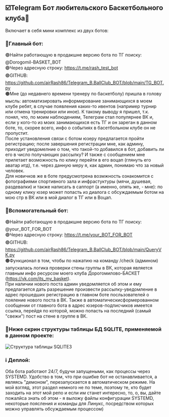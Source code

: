 ## ☑️Telegram Бот любительского Баскетбольного клуба🏀 
Включает в себя мини комплекс из двух ботов: 

### 📡Главный бот:  
🟣Найти работающую в продакшне версию бота по ТГ поиску: @Dorogomil-BASKET_BOT\
🟣Через адресную строку: https://t.me/rash_test_bot \
🟣GITHUB: https://github.com/airRash86/Telegram_B.BallClub_BOT/blob/main/TG_BOT.py  
🟠Мне (до недавнего времени тренеру по баскетболу) пришла в голову мысль:  автоматизировать информирование занимающихся в моем клубе ребят, в случае появления каких-то ивентов (например турнир или отмена тренировки или иное). К такому выводу я пришел, т.к. понял, что, по моим наблюдениям, Телеграм стал популярнее ВК и, если у кого-то из моих занимающихся есть ТГ  и он зареган в данном боте, то, скорее всего, инфо о событиях в басетбольном клубе он не пропустит.  
После установления связи с ботом юзеру предлагается пройти регистрацию;   после завершения регистрации мне, как админу, приходит уведомелние о том, что такой-то добавился в бот,  добавить ли его в число получающих рассылку? И также с сообщением мне прилетает возможность по клику перейти в его воцап (глянуть его аватар итд), т.е. через данную меру я, как админ, понимаю что за новый человек.  
Для новичков же в боте предусмотрена возмжность ознакомится с фотографиями спортивного зала и инфрастуктуры (мячи, душевая, раздевалки) и также написать в саппорт (а именно, опять же, - мне): по одному клику юзер может попасть из диалога с обсуждаемым ботом  на мою стр в ВК или в мой диалог в ТГ или в Воцап.  


### 📡Вспомогательный бот:  
🟣Найти работающую в продакшне версию бота по ТГ поиску: @your_BOT_FOR_BOT  
🟣Через адресную строку: https://t.me/your_BOT_FOR_BOT  
🟣GITHUB: https://github.com/airRash86/Telegram_B.BallClub_BOT/blob/main/QueryVK.py  
🟠Функционал в том, чтобы по нажатию на команду /check (админом) запускалась логика проверки стены группы в ВК, которая 
является главным инфо ресурсом моего клуба Дорогомилово-БАСКЕТ (https://vk.com/its_my_basket).  
При наличии нового поста админ уведомляется об этом и ему предлагается дать разрешение произвести  рассылку-уведомление в адрес
прошедших регистрацию в главном боте посльзователей о пояление нового поста в ВК. Также в автоматическисформерованном сообщении от главного бота
в адрес юзеров-подписчиков имеется ссылка, перейдя по которой, можно попасть на последний (самый "свежи") пост на стене в группе в ВК.


### 📸Ниже скрин структуры таблицы БД SQLITE, применяемой в данном проекте:
![Структура таблицы SQLITE3](https://user-images.githubusercontent.com/107410620/204576410-040c1267-49d4-4e36-8fa3-dfffdcd244a6.png)


### ℹ Деплой: 
Оба бота работают 24/7, будучи запущеными, как процессы через SYSTEMD. Удобство в том, что при ошибке бот не останавливается, а являясь  "демоном", перезапускается в автоматическом режиме.  На мой взгляд, этот раздел немного не по теме, поэтому те, кто будет
заходить на этот мой репо и если им станет интересно, то, о, вы,  дайте пожалйса знать об этом - я выложу файлы конфигурации SYSTEMD, некоторые поясления и команды для 
Линукс, посредством которых можно управлять обсуждаемым процессом) 


